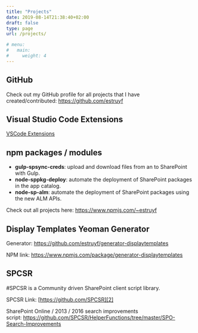 ```yaml
---
title: "Projects"
date: 2019-08-14T21:38:40+02:00
draft: false
type: page
url: /projects/

# menu:
#   main:
#     weight: 4
---
```


## GitHub

Check out my GitHub profile for all projects that I have created/contributed: <https://github.com/estruyf>

## Visual Studio Code Extensions

[VSCode Extensions][1]

## npm packages / modules

  * **gulp-spsync-creds**: upload and download files from an to SharePoint with Gulp.
  * **node-sppkg-deploy**: automate the deployment of SharePoint packages in the app catalog.
  * **node-sp-alm**: automate the deployment of SharePoint packages using the new ALM APIs.

Check out all projects here: <https://www.npmjs.com/~estruyf>

## Display Templates Yeoman Generator

Generator: <https://github.com/estruyf/generator-displaytemplates>

NPM link: <https://www.npmjs.com/package/generator-displaytemplates>

## SPCSR

#SPCSR is a Community driven SharePoint client script library.

SPCSR Link: [https://github.com/SPCSR][2]

SharePoint Online / 2013 / 2016 search improvements script: <https://github.com/SPCSR/HelperFunctions/tree/master/SPO-Search-Improvements>

[1]: https://marketplace.visualstudio.com/publishers/eliostruyf
[2]: https://github.com/SPCSR "SPCSR"